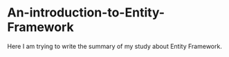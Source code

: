 # An-introduction-to-Entity-Framework
Here I am trying to write the summary of my study about Entity Framework.
